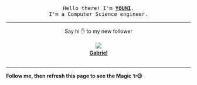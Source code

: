 <p align='center'>
    <samp>Hello there! I'm <b><a href='https://github.com/abdelyouni'>YOUNI</a></b>.<br>
        I'm a Computer Science engineer.
    </samp>
</p>
<hr>
<p align='center'>
    <span>Say hi ✋ to my new follower </span></br></br>
    <img src='https://itspot.ma/github/gabeps2_avatar.png'><b></br>
    <a href='https://github.com/gabeps2'>Gabriel</a></b></br></br>
</p>
<hr>
<b>Follow me, then refresh this page to see the Magic ✨😉</b>